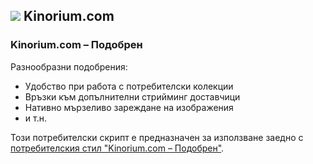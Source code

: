 ## ![](https://icons.duckduckgo.com/ip3/kinorium.com.ico) Kinorium.com

### Kinorium.com – Подобрен

Разнообразни подобрения:

* Удобство при работа с потребителски колекции
* Връзки към допълнителни стрийминг доставчици
* Нативно мързеливо зареждане на изображения
* и т.н.

Този потребителски скрипт е предназначен за използване заедно с [потребителския стил "Kinorium.com – Подобрен"](https://github.com/Athari/AthariUserCSS#kinorium).
